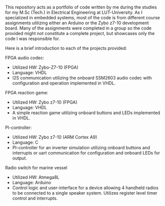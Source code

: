 This repository acts as a portfolio of code written by me during the studies for my M.Sc (Tech.) in Electrical Engineering at LUT-University. 
As I specialized in embedded systems, most of the code is from different course assignments utilizing either an Arduino or the Zybo z7-10 development board.
Many of the assignments were completed in a group so the code provided might not constitute a complete project, but showcases only the code I was responsible for.

Here is a brief introduction to each of the projects provided:

FPGA audio codec:
- Utilized HW: Zybo-Z7-10 (FPGA)
- Language: VHDL
- I2S communication utilizing the onboard SSM2603 audio codec with configuration and operation implemented in VHDL.

FPGA reaction game:
- Utilized HW: Zybo z7-10 (FPGA)
- Language: VHDL
- A simple reaction game utilizing onboard buttons and LEDs implemented in VHDL.

PI-controller:
- Utilized HW: Zybo z7-10 (ARM Cortex A9)
- Language: C
- PI-controller for an inverter simulation utilizing onboard buttons and interrupts or uart communication for configuration and onboard LEDs for output.

Radio switch for marine vessel
- Utilized HW: Atmega8L
- Language: Arduino
- Control logic and user-interface for a device allowing 4 handheld radios to be connected to a single speaker system. Utilizes register level timer control and interrupts.
